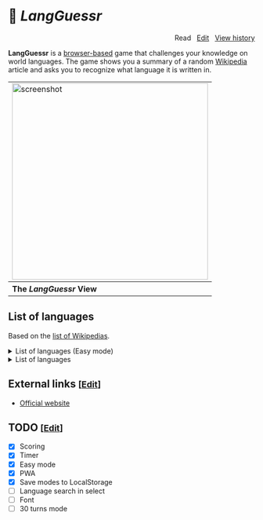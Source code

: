 # 📖 *LangGuessr*

<p align="right">
  Read&nbsp;&nbsp;
  <a href="https://github.com/xiupos/langguessr/edit/main/README.md">Edit</a>&nbsp;&nbsp;
  <a href="https://github.com/xiupos/langguessr/commits/main/README.md">View history</a>
</p>

**LangGuessr** is a [browser-based](https://en.wikipedia.org/wiki/Browser_game) game that challenges your knowledge on world languages. The game shows you a summary of a random [Wikipedia](https://en.wikipedia.org/wiki/Wikipedia) article and asks you to recognize what language it is written in.

<div align="right">
  <table>
    <tbody>
      <tr>
        <td>
          <a href="https://langguessr.xiupos.net/"><img width="400" src="https://github.com/xiupos/langguessr/assets/26175482/e9880cfd-4d73-46ad-9a79-60d25c8b71fe" alt="screenshot"></a>
        </td>
      </tr>
      <tr>
        <th align="left">The <i>LangGuessr</i> View</th>
      </tr>
    </tbody>
  </table>
</div>

## List of languages

Based on the [list of Wikipedias](https://meta.wikimedia.org/wiki/List_of_Wikipedias).

<details>
<summary>List of languages (Easy mode)</summary>

| Code | Name (en) | Name (local) |
| --- | --- | --- |
| [af](https://af.wikipedia.org/wiki/Afrikaans) | Afrikaans | Afrikaans |
| [ar](https://ar.wikipedia.org/wiki/العربية) | Arabic | العربية |
| [arz](https://arz.wikipedia.org/wiki/مصرى) | Egyptian Arabic | مصرى |
| [ast](https://ast.wikipedia.org/wiki/asturianu) | Asturian | asturianu |
| [az](https://az.wikipedia.org/wiki/azərbaycanca) | Azerbaijani | azərbaycanca |
| [azb](https://azb.wikipedia.org/wiki/تۆرکجه) | South Azerbaijani | تۆرکجه |
| [ba](https://ba.wikipedia.org/wiki/башҡортса) | Bashkir | башҡортса |
| [be](https://be.wikipedia.org/wiki/беларуская) | Belarusian | беларуская |
| [be-tarask](https://be-tarask.wikipedia.org/wiki/беларуская_(тарашкевіца)) | Belarusian (Taraškievica orthography) | беларуская (тарашкевіца) |
| [bg](https://bg.wikipedia.org/wiki/български) | Bulgarian | български |
| [bn](https://bn.wikipedia.org/wiki/বাংলা) | Bangla | বাংলা |
| [br](https://br.wikipedia.org/wiki/brezhoneg) | Breton | brezhoneg |
| [bs](https://bs.wikipedia.org/wiki/bosanski) | Bosnian | bosanski |
| [ca](https://ca.wikipedia.org/wiki/català) | Catalan | català |
| [ce](https://ce.wikipedia.org/wiki/нохчийн) | Chechen | нохчийн |
| [ceb](https://ceb.wikipedia.org/wiki/Cebuano) | Cebuano | Cebuano |
| [ckb](https://ckb.wikipedia.org/wiki/کوردی) | Central Kurdish | کوردی |
| [cs](https://cs.wikipedia.org/wiki/čeština) | Czech | čeština |
| [cv](https://cv.wikipedia.org/wiki/чӑвашла) | Chuvash | чӑвашла |
| [cy](https://cy.wikipedia.org/wiki/Cymraeg) | Welsh | Cymraeg |
| [da](https://da.wikipedia.org/wiki/dansk) | Danish | dansk |
| [de](https://de.wikipedia.org/wiki/Deutsch) | German | Deutsch |
| [el](https://el.wikipedia.org/wiki/Ελληνικά) | Greek | Ελληνικά |
| [en](https://en.wikipedia.org/wiki/English) | English | English |
| [eo](https://eo.wikipedia.org/wiki/Esperanto) | Esperanto | Esperanto |
| [es](https://es.wikipedia.org/wiki/español) | Spanish | español |
| [et](https://et.wikipedia.org/wiki/eesti) | Estonian | eesti |
| [eu](https://eu.wikipedia.org/wiki/euskara) | Basque | euskara |
| [fa](https://fa.wikipedia.org/wiki/فارسی) | Persian | فارسی |
| [fi](https://fi.wikipedia.org/wiki/suomi) | Finnish | suomi |
| [fr](https://fr.wikipedia.org/wiki/français) | French | français |
| [fy](https://fy.wikipedia.org/wiki/Frysk) | Western Frisian | Frysk |
| [ga](https://ga.wikipedia.org/wiki/Gaeilge) | Irish | Gaeilge |
| [gl](https://gl.wikipedia.org/wiki/galego) | Galician | galego |
| [he](https://he.wikipedia.org/wiki/עברית) | Hebrew | עברית |
| [hi](https://hi.wikipedia.org/wiki/हिन्दी) | Hindi | हिन्दी |
| [hr](https://hr.wikipedia.org/wiki/hrvatski) | Croatian | hrvatski |
| [ht](https://ht.wikipedia.org/wiki/Kreyòl_ayisyen) | Haitian Creole | Kreyòl ayisyen |
| [hu](https://hu.wikipedia.org/wiki/magyar) | Hungarian | magyar |
| [hy](https://hy.wikipedia.org/wiki/հայերեն) | Armenian | հայերեն |
| [id](https://id.wikipedia.org/wiki/Bahasa_Indonesia) | Indonesian | Bahasa Indonesia |
| [is](https://is.wikipedia.org/wiki/íslenska) | Icelandic | íslenska |
| [it](https://it.wikipedia.org/wiki/italiano) | Italian | italiano |
| [ja](https://ja.wikipedia.org/wiki/日本語) | Japanese | 日本語 |
| [jv](https://jv.wikipedia.org/wiki/Jawa) | Javanese | Jawa |
| [ka](https://ka.wikipedia.org/wiki/ქართული) | Georgian | ქართული |
| [kk](https://kk.wikipedia.org/wiki/қазақша) | Kazakh | қазақша |
| [ko](https://ko.wikipedia.org/wiki/한국어) | Korean | 한국어 |
| [ku](https://ku.wikipedia.org/wiki/kurdî) | Kurdish | kurdî |
| [ky](https://ky.wikipedia.org/wiki/кыргызча) | Kyrgyz | кыргызча |
| [la](https://la.wikipedia.org/wiki/Latina) | Latin | Latina |
| [lb](https://lb.wikipedia.org/wiki/Lëtzebuergesch) | Luxembourgish | Lëtzebuergesch |
| [lld](https://lld.wikipedia.org/wiki/Ladin) | Ladin | Ladin |
| [lmo](https://lmo.wikipedia.org/wiki/lombard) | Lombard | lombard |
| [lt](https://lt.wikipedia.org/wiki/lietuvių) | Lithuanian | lietuvių |
| [lv](https://lv.wikipedia.org/wiki/latviešu) | Latvian | latviešu |
| [mg](https://mg.wikipedia.org/wiki/Malagasy) | Malagasy | Malagasy |
| [min](https://min.wikipedia.org/wiki/Minangkabau) | Minangkabau | Minangkabau |
| [mk](https://mk.wikipedia.org/wiki/македонски) | Macedonian | македонски |
| [ml](https://ml.wikipedia.org/wiki/മലയാളം) | Malayalam | മലയാളം |
| [mr](https://mr.wikipedia.org/wiki/मराठी) | Marathi | मराठी |
| [ms](https://ms.wikipedia.org/wiki/Bahasa_Melayu) | Malay | Bahasa Melayu |
| [my](https://my.wikipedia.org/wiki/မြန်မာဘာသာ) | Burmese | မြန်မာဘာသာ |
| [nds](https://nds.wikipedia.org/wiki/Plattdüütsch) | Low German | Plattdüütsch |
| [new](https://new.wikipedia.org/wiki/नेपाल_भाषा) | Newari | नेपाल भाषा |
| [nl](https://nl.wikipedia.org/wiki/Nederlands) | Dutch | Nederlands |
| [nn](https://nn.wikipedia.org/wiki/norsk_nynorsk) | Norwegian Nynorsk | norsk nynorsk |
| [no](https://no.wikipedia.org/wiki/norsk) | Norwegian | norsk |
| [oc](https://oc.wikipedia.org/wiki/occitan) | Occitan | occitan |
| [pl](https://pl.wikipedia.org/wiki/polski) | Polish | polski |
| [pms](https://pms.wikipedia.org/wiki/Piemontèis) | Piedmontese | Piemontèis |
| [pnb](https://pnb.wikipedia.org/wiki/پنجابی) | Western Punjabi | پنجابی |
| [pt](https://pt.wikipedia.org/wiki/português) | Portuguese | português |
| [ro](https://ro.wikipedia.org/wiki/română) | Romanian | română |
| [ru](https://ru.wikipedia.org/wiki/русский) | Russian | русский |
| [sh](https://sh.wikipedia.org/wiki/srpskohrvatski) | Serbo-Croatian | srpskohrvatski / српскохрватски |
| [simple](https://simple.wikipedia.org/wiki/Simple_English) | Simple English | Simple English |
| [sk](https://sk.wikipedia.org/wiki/slovenčina) | Slovak | slovenčina |
| [sl](https://sl.wikipedia.org/wiki/slovenščina) | Slovenian | slovenščina |
| [sq](https://sq.wikipedia.org/wiki/shqip) | Albanian | shqip |
| [sr](https://sr.wikipedia.org/wiki/српски) | Serbian | српски / srpski |
| [su](https://su.wikipedia.org/wiki/Sunda) | Sundanese | Sunda |
| [sv](https://sv.wikipedia.org/wiki/svenska) | Swedish | svenska |
| [sw](https://sw.wikipedia.org/wiki/Kiswahili) | Swahili | Kiswahili |
| [szl](https://szl.wikipedia.org/wiki/ślůnski) | Silesian | ślůnski |
| [ta](https://ta.wikipedia.org/wiki/தமிழ்) | Tamil | தமிழ் |
| [te](https://te.wikipedia.org/wiki/తెలుగు) | Telugu | తెలుగు |
| [tg](https://tg.wikipedia.org/wiki/тоҷикӣ) | Tajik | тоҷикӣ |
| [th](https://th.wikipedia.org/wiki/ไทย) | Thai | ไทย |
| [tr](https://tr.wikipedia.org/wiki/Türkçe) | Turkish | Türkçe |
| [tt](https://tt.wikipedia.org/wiki/татарча) | Tatar | татарча / tatarça |
| [uk](https://uk.wikipedia.org/wiki/українська) | Ukrainian | українська |
| [ur](https://ur.wikipedia.org/wiki/اردو) | Urdu | اردو |
| [uz](https://uz.wikipedia.org/wiki/oʻzbekcha) | Uzbek | oʻzbekcha / ўзбекча |
| [vec](https://vec.wikipedia.org/wiki/vèneto) | Venetian | vèneto |
| [vi](https://vi.wikipedia.org/wiki/Tiếng_Việt) | Vietnamese | Tiếng Việt |
| [war](https://war.wikipedia.org/wiki/Winaray) | Waray | Winaray |
| [zh](https://zh.wikipedia.org/wiki/中文) | Chinese | 中文 |
| [zh-min-nan](https://zh-min-nan.wikipedia.org/wiki/Bân-lâm-gú) | Min Nan Chinese | Bân-lâm-gú |
| [zh-yue](https://zh-yue.wikipedia.org/wiki/粵語) | Cantonese | 粵語 |
</details>

<details>
<summary>List of languages</summary>

| Code | Name (en) | Name (local) |
| --- | --- | --- |
| [ab](https://ab.wikipedia.org/wiki/аԥсшәа) | Abkhazian | аԥсшәа | |
| [ace](https://ace.wikipedia.org/wiki/Acèh) | Achinese | Acèh | |
| [ady](https://ady.wikipedia.org/wiki/адыгабзэ) | Adyghe | адыгабзэ | |
| [af](https://af.wikipedia.org/wiki/Afrikaans) | Afrikaans | Afrikaans | |
| [als](https://als.wikipedia.org/wiki/Alemannisch) | Alemannic | Alemannisch | |
| [alt](https://alt.wikipedia.org/wiki/алтай_тил) | Southern Altai | алтай тил | |
| [am](https://am.wikipedia.org/wiki/አማርኛ) | Amharic | አማርኛ | |
| [ami](https://ami.wikipedia.org/wiki/Pangcah) | Amis | Pangcah | |
| [an](https://an.wikipedia.org/wiki/aragonés) | Aragonese | aragonés | |
| [ang](https://ang.wikipedia.org/wiki/Ænglisc) | Old english | Ænglisc | |
| [anp](https://anp.wikipedia.org/wiki/अंगिका) | Angika | अंगिका | |
| [ar](https://ar.wikipedia.org/wiki/العربية) | Arabic | العربية | |
| [arc](https://arc.wikipedia.org/wiki/ܐܪܡܝܐ) | Aramaic | ܐܪܡܝܐ | |
| [ary](https://ary.wikipedia.org/wiki/الدارجة) | Moroccan Arabic | الدارجة | |
| [arz](https://arz.wikipedia.org/wiki/مصرى) | Egyptian Arabic | مصرى | |
| [as](https://as.wikipedia.org/wiki/অসমীয়া) | Assamese | অসমীয়া | |
| [ast](https://ast.wikipedia.org/wiki/asturianu) | Asturian | asturianu | |
| [atj](https://atj.wikipedia.org/wiki/Atikamekw) | Atikamekw | Atikamekw | |
| [av](https://av.wikipedia.org/wiki/авар) | Avaric | авар | |
| [avk](https://avk.wikipedia.org/wiki/Kotava) | Kotava | Kotava | |
| [awa](https://awa.wikipedia.org/wiki/अवधी) | Awadhi | अवधी | |
| [ay](https://ay.wikipedia.org/wiki/Aymar_aru) | Aymara | Aymar aru | |
| [az](https://az.wikipedia.org/wiki/azərbaycanca) | Azerbaijani | azərbaycanca | |
| [azb](https://azb.wikipedia.org/wiki/تۆرکجه) | South Azerbaijani | تۆرکجه | |
| [ba](https://ba.wikipedia.org/wiki/башҡортса) | Bashkir | башҡортса | |
| [ban](https://ban.wikipedia.org/wiki/Basa_Bali) | Balinese | Basa Bali | |
| [bar](https://bar.wikipedia.org/wiki/Boarisch) | Bavarian | Boarisch | |
| [bat-smg](https://bat-smg.wikipedia.org/wiki/žemaitėška) | Samogitian | žemaitėška | |
| [bcl](https://bcl.wikipedia.org/wiki/Bikol_Central) | Central Bikol | Bikol Central | |
| [be](https://be.wikipedia.org/wiki/беларуская) | Belarusian | беларуская | |
| [be-tarask](https://be-tarask.wikipedia.org/wiki/беларуская_(тарашкевіца)) | Belarusian (Taraškievica orthography) | беларуская (тарашкевіца) | |
| [bg](https://bg.wikipedia.org/wiki/български) | Bulgarian | български | |
| [bh](https://bh.wikipedia.org/wiki/भोजपुरी) | Bhojpuri | भोजपुरी | |
| [bi](https://bi.wikipedia.org/wiki/Bislama) | Bislama | Bislama | |
| [bjn](https://bjn.wikipedia.org/wiki/Banjar) | Banjar | Banjar | |
| [blk](https://blk.wikipedia.org/wiki/ပအိုဝ်ႏဘာႏသာႏ) | Pa'O | ပအိုဝ်ႏဘာႏသာႏ | |
| [bm](https://bm.wikipedia.org/wiki/bamanankan) | Bambara | bamanankan | |
| [bn](https://bn.wikipedia.org/wiki/বাংলা) | Bangla | বাংলা | |
| [bo](https://bo.wikipedia.org/wiki/བོད་ཡིག) | Tibetan | བོད་ཡིག | |
| [bpy](https://bpy.wikipedia.org/wiki/বিষ্ণুপ্রিয়া_মণিপুরী) | Bishnupriya | বিষ্ণুপ্রিয়া মণিপুরী | |
| [br](https://br.wikipedia.org/wiki/brezhoneg) | Breton | brezhoneg | |
| [bs](https://bs.wikipedia.org/wiki/bosanski) | Bosnian | bosanski | |
| [bug](https://bug.wikipedia.org/wiki/Basa_Ugi) | Buginese | Basa Ugi | |
| [bxr](https://bxr.wikipedia.org/wiki/буряад) | Russia Buriat | буряад | |
| [ca](https://ca.wikipedia.org/wiki/català) | Catalan | català | |
| [cbk-zam](https://cbk-zam.wikipedia.org/wiki/Chavacano_de_Zamboanga) | Chavacano | Chavacano de Zamboanga | |
| [cdo](https://cdo.wikipedia.org/wiki/閩東語) | Min Dong Chinese | 閩東語 / Mìng-dĕ̤ng-ngṳ̄ | |
| [ce](https://ce.wikipedia.org/wiki/нохчийн) | Chechen | нохчийн | |
| [ceb](https://ceb.wikipedia.org/wiki/Cebuano) | Cebuano | Cebuano | |
| [ch](https://ch.wikipedia.org/wiki/Chamoru) | Chamorro | Chamoru | |
| [chr](https://chr.wikipedia.org/wiki/ᏣᎳᎩ) | Cherokee | ᏣᎳᎩ | |
| [chy](https://chy.wikipedia.org/wiki/Tsetsêhestâhese) | Cheyenne | Tsetsêhestâhese | |
| [ckb](https://ckb.wikipedia.org/wiki/کوردی) | Central Kurdish | کوردی | |
| [co](https://co.wikipedia.org/wiki/corsu) | Corsican | corsu | |
| [cr](https://cr.wikipedia.org/wiki/Nēhiyawēwin) | Cree | Nēhiyawēwin / ᓀᐦᐃᔭᐍᐏᐣ | |
| [crh](https://crh.wikipedia.org/wiki/qırımtatarca) | Crimean Tatar | qırımtatarca | |
| [cs](https://cs.wikipedia.org/wiki/čeština) | Czech | čeština | |
| [csb](https://csb.wikipedia.org/wiki/kaszëbsczi) | Kashubian | kaszëbsczi | |
| [cu](https://cu.wikipedia.org/wiki/словѣньскъ) | Church Slavic | словѣньскъ / ⰔⰎⰑⰂⰡⰐⰠⰔⰍⰟ | |
| [cv](https://cv.wikipedia.org/wiki/чӑвашла) | Chuvash | чӑвашла | |
| [cy](https://cy.wikipedia.org/wiki/Cymraeg) | Welsh | Cymraeg | |
| [da](https://da.wikipedia.org/wiki/dansk) | Danish | dansk | |
| [dag](https://dag.wikipedia.org/wiki/dagbanli) | Dagbani | dagbanli | |
| [de](https://de.wikipedia.org/wiki/Deutsch) | German | Deutsch | |
| [din](https://din.wikipedia.org/wiki/Thuɔŋjäŋ) | Dinka | Thuɔŋjäŋ | |
| [diq](https://diq.wikipedia.org/wiki/Zazaki) | Zazaki | Zazaki | |
| [dsb](https://dsb.wikipedia.org/wiki/dolnoserbski) | Lower Sorbian | dolnoserbski | |
| [dty](https://dty.wikipedia.org/wiki/डोटेली) | Doteli | डोटेली | |
| [dv](https://dv.wikipedia.org/wiki/ދިވެހިބަސް) | Divehi | ދިވެހިބަސް | |
| [dz](https://dz.wikipedia.org/wiki/ཇོང་ཁ) | Dzongkha | ཇོང་ཁ | |
| [ee](https://ee.wikipedia.org/wiki/eʋegbe) | Ewe | eʋegbe | |
| [el](https://el.wikipedia.org/wiki/Ελληνικά) | Greek | Ελληνικά | |
| [eml](https://eml.wikipedia.org/wiki/emiliàn_e_rumagnòl) | Emiliano-Romagnolo | emiliàn e rumagnòl | |
| [en](https://en.wikipedia.org/wiki/english) | english | english | |
| [eo](https://eo.wikipedia.org/wiki/Esperanto) | Esperanto | Esperanto | |
| [es](https://es.wikipedia.org/wiki/español) | Spanish | español | |
| [et](https://et.wikipedia.org/wiki/eesti) | Estonian | eesti | |
| [eu](https://eu.wikipedia.org/wiki/euskara) | Basque | euskara | |
| [ext](https://ext.wikipedia.org/wiki/estremeñu) | Extremaduran | estremeñu | |
| [fa](https://fa.wikipedia.org/wiki/فارسی) | Persian | فارسی | |
| [fat](https://fat.wikipedia.org/wiki/mfantse) | Fanti | mfantse | |
| [ff](https://ff.wikipedia.org/wiki/Fulfulde) | Fula | Fulfulde | |
| [fi](https://fi.wikipedia.org/wiki/suomi) | Finnish | suomi | |
| [fiu-vro](https://fiu-vro.wikipedia.org/wiki/võro) | Võro | võro | |
| [fj](https://fj.wikipedia.org/wiki/Na_Vosa_Vakaviti) | Fijian | Na Vosa Vakaviti | |
| [fo](https://fo.wikipedia.org/wiki/føroyskt) | Faroese | føroyskt | |
| [fr](https://fr.wikipedia.org/wiki/français) | French | français | |
| [frp](https://frp.wikipedia.org/wiki/arpetan) | Arpitan | arpetan | |
| [frr](https://frr.wikipedia.org/wiki/Nordfriisk) | Northern Frisian | Nordfriisk | |
| [fur](https://fur.wikipedia.org/wiki/furlan) | Friulian | furlan | |
| [fy](https://fy.wikipedia.org/wiki/Frysk) | Western Frisian | Frysk | |
| [ga](https://ga.wikipedia.org/wiki/Gaeilge) | Irish | Gaeilge | |
| [gag](https://gag.wikipedia.org/wiki/Gagauz) | Gagauz | Gagauz | |
| [gan](https://gan.wikipedia.org/wiki/贛語) | Gan Chinese | 贛語 | |
| [gcr](https://gcr.wikipedia.org/wiki/kriyòl_gwiyannen) | Guianan Creole | kriyòl gwiyannen | |
| [gd](https://gd.wikipedia.org/wiki/Gàidhlig) | Scottish Gaelic | Gàidhlig | |
| [gl](https://gl.wikipedia.org/wiki/galego) | Galician | galego | |
| [glk](https://glk.wikipedia.org/wiki/گیلکی) | Gilaki | گیلکی | |
| [gn](https://gn.wikipedia.org/wiki/Avañe'ẽ) | Guarani | Avañe'ẽ | |
| [gom](https://gom.wikipedia.org/wiki/गोंयची_कोंकणी) | Goan Konkani | गोंयची कोंकणी / Gõychi Konknni | |
| [gor](https://gor.wikipedia.org/wiki/Bahasa_Hulontalo) | Gorontalo | Bahasa Hulontalo | |
| [got](https://got.wikipedia.org/wiki/𐌲𐌿𐍄𐌹𐍃𐌺) | Gothic | 𐌲𐌿𐍄𐌹𐍃𐌺 | |
| [gpe](https://gpe.wikipedia.org/wiki/Ghanaian_Pidgin) | Ghanaian Pidgin | Ghanaian Pidgin | |
| [gu](https://gu.wikipedia.org/wiki/ગુજરાતી) | Gujarati | ગુજરાતી | |
| [guc](https://guc.wikipedia.org/wiki/wayuunaiki) | Wayuu | wayuunaiki | |
| [gur](https://gur.wikipedia.org/wiki/farefare) | Frafra | farefare | |
| [guw](https://guw.wikipedia.org/wiki/gungbe) | Gun | gungbe | |
| [gv](https://gv.wikipedia.org/wiki/Gaelg) | Manx | Gaelg | |
| [ha](https://ha.wikipedia.org/wiki/Hausa) | Hausa | Hausa | |
| [hak](https://hak.wikipedia.org/wiki/客家語) | Hakka Chinese | 客家語/Hak-kâ-ngî | |
| [haw](https://haw.wikipedia.org/wiki/Hawaiʻi) | Hawaiian | Hawaiʻi | |
| [he](https://he.wikipedia.org/wiki/עברית) | Hebrew | עברית | |
| [hi](https://hi.wikipedia.org/wiki/हिन्दी) | Hindi | हिन्दी | |
| [hif](https://hif.wikipedia.org/wiki/Fiji_Hindi) | Fiji Hindi | Fiji Hindi | |
| [hr](https://hr.wikipedia.org/wiki/hrvatski) | Croatian | hrvatski | |
| [hsb](https://hsb.wikipedia.org/wiki/hornjoserbsce) | Upper Sorbian | hornjoserbsce | |
| [ht](https://ht.wikipedia.org/wiki/Kreyòl_ayisyen) | Haitian Creole | Kreyòl ayisyen | |
| [hu](https://hu.wikipedia.org/wiki/magyar) | Hungarian | magyar | |
| [hy](https://hy.wikipedia.org/wiki/հայերեն) | Armenian | հայերեն | |
| [hyw](https://hyw.wikipedia.org/wiki/Արեւմտահայերէն) | Western Armenian | Արեւմտահայերէն | |
| [ia](https://ia.wikipedia.org/wiki/interlingua) | Interlingua | interlingua | |
| [id](https://id.wikipedia.org/wiki/Bahasa_Indonesia) | Indonesian | Bahasa Indonesia | |
| [ie](https://ie.wikipedia.org/wiki/Interlingue) | Interlingue | Interlingue | |
| [ig](https://ig.wikipedia.org/wiki/Igbo) | Igbo | Igbo | |
| [ik](https://ik.wikipedia.org/wiki/Iñupiatun) | Inupiaq | Iñupiatun | |
| [ilo](https://ilo.wikipedia.org/wiki/Ilokano) | Iloko | Ilokano | |
| [inh](https://inh.wikipedia.org/wiki/гӀалгӀай) | Ingush | гӀалгӀай | |
| [io](https://io.wikipedia.org/wiki/Ido) | Ido | Ido | |
| [is](https://is.wikipedia.org/wiki/íslenska) | Icelandic | íslenska | |
| [it](https://it.wikipedia.org/wiki/italiano) | Italian | italiano | |
| [iu](https://iu.wikipedia.org/wiki/ᐃᓄᒃᑎᑐᑦ) | Inuktitut | ᐃᓄᒃᑎᑐᑦ / inuktitut | |
| [ja](https://ja.wikipedia.org/wiki/日本語) | Japanese | 日本語 | |
| [jam](https://jam.wikipedia.org/wiki/Patois) | Jamaican Creole english | Patois | |
| [jbo](https://jbo.wikipedia.org/wiki/la_.lojban.) | Lojban | la .lojban. | |
| [jv](https://jv.wikipedia.org/wiki/Jawa) | Javanese | Jawa | |
| [ka](https://ka.wikipedia.org/wiki/ქართული) | Georgian | ქართული | |
| [kaa](https://kaa.wikipedia.org/wiki/Qaraqalpaqsha) | Kara-Kalpak | Qaraqalpaqsha | |
| [kab](https://kab.wikipedia.org/wiki/Taqbaylit) | Kabyle | Taqbaylit | |
| [kbd](https://kbd.wikipedia.org/wiki/адыгэбзэ) | Kabardian | адыгэбзэ | |
| [kbp](https://kbp.wikipedia.org/wiki/Kabɩyɛ) | Kabiye | Kabɩyɛ | |
| [kcg](https://kcg.wikipedia.org/wiki/Tyap) | Tyap | Tyap | |
| [kg](https://kg.wikipedia.org/wiki/Kongo) | Kongo | Kongo | |
| [ki](https://ki.wikipedia.org/wiki/Gĩkũyũ) | Kikuyu | Gĩkũyũ | |
| [kk](https://kk.wikipedia.org/wiki/қазақша) | Kazakh | қазақша | |
| [kl](https://kl.wikipedia.org/wiki/kalaallisut) | Kalaallisut | kalaallisut | |
| [km](https://km.wikipedia.org/wiki/ភាសាខ្មែរ) | Khmer | ភាសាខ្មែរ | |
| [kn](https://kn.wikipedia.org/wiki/ಕನ್ನಡ) | Kannada | ಕನ್ನಡ | |
| [ko](https://ko.wikipedia.org/wiki/한국어) | Korean | 한국어 | |
| [koi](https://koi.wikipedia.org/wiki/перем_коми) | Komi-Permyak | перем коми | |
| [krc](https://krc.wikipedia.org/wiki/къарачай-малкъар) | Karachay-Balkar | къарачай-малкъар | |
| [ks](https://ks.wikipedia.org/wiki/कॉशुर) | Kashmiri | कॉशुर / کٲشُر | |
| [ksh](https://ksh.wikipedia.org/wiki/Ripoarisch) | Colognian | Ripoarisch | |
| [ku](https://ku.wikipedia.org/wiki/kurdî) | Kurdish | kurdî | |
| [kv](https://kv.wikipedia.org/wiki/коми) | Komi | коми | |
| [kw](https://kw.wikipedia.org/wiki/kernowek) | Cornish | kernowek | |
| [ky](https://ky.wikipedia.org/wiki/кыргызча) | Kyrgyz | кыргызча | |
| [la](https://la.wikipedia.org/wiki/Latina) | Latin | Latina | |
| [lad](https://lad.wikipedia.org/wiki/Ladino) | Ladino | Ladino | |
| [lb](https://lb.wikipedia.org/wiki/Lëtzebuergesch) | Luxembourgish | Lëtzebuergesch | |
| [lbe](https://lbe.wikipedia.org/wiki/лакку) | Lak | лакку | |
| [lez](https://lez.wikipedia.org/wiki/лезги) | Lezghian | лезги | |
| [lfn](https://lfn.wikipedia.org/wiki/Lingua_Franca_Nova) | Lingua Franca Nova | Lingua Franca Nova | |
| [lg](https://lg.wikipedia.org/wiki/Luganda) | Ganda | Luganda | |
| [li](https://li.wikipedia.org/wiki/Limburgs) | Limburgish | Limburgs | |
| [lij](https://lij.wikipedia.org/wiki/Ligure) | Ligurian | Ligure | |
| [lld](https://lld.wikipedia.org/wiki/Ladin) | Ladin | Ladin | |
| [lmo](https://lmo.wikipedia.org/wiki/lombard) | Lombard | lombard | |
| [ln](https://ln.wikipedia.org/wiki/lingála) | Lingala | lingála | |
| [lo](https://lo.wikipedia.org/wiki/ລາວ) | Lao | ລາວ | |
| [lt](https://lt.wikipedia.org/wiki/lietuvių) | Lithuanian | lietuvių | |
| [ltg](https://ltg.wikipedia.org/wiki/latgaļu) | Latgalian | latgaļu | |
| [lv](https://lv.wikipedia.org/wiki/latviešu) | Latvian | latviešu | |
| [mad](https://mad.wikipedia.org/wiki/Madhurâ) | Madurese | Madhurâ | |
| [mai](https://mai.wikipedia.org/wiki/मैथिली) | Maithili | मैथिली | |
| [map-bms](https://map-bms.wikipedia.org/wiki/Basa_Banyumasan) | Basa Banyumasan | Basa Banyumasan | |
| [mdf](https://mdf.wikipedia.org/wiki/мокшень) | Moksha | мокшень | |
| [mg](https://mg.wikipedia.org/wiki/Malagasy) | Malagasy | Malagasy | |
| [mhr](https://mhr.wikipedia.org/wiki/олык_марий) | Eastern Mari | олык марий | |
| [mi](https://mi.wikipedia.org/wiki/Māori) | Māori | Māori | |
| [min](https://min.wikipedia.org/wiki/Minangkabau) | Minangkabau | Minangkabau | |
| [mk](https://mk.wikipedia.org/wiki/македонски) | Macedonian | македонски | |
| [ml](https://ml.wikipedia.org/wiki/മലയാളം) | Malayalam | മലയാളം | |
| [mn](https://mn.wikipedia.org/wiki/монгол) | Mongolian | монгол | |
| [mni](https://mni.wikipedia.org/wiki/ꯃꯤꯇꯩ_ꯂꯣꯟ) | Manipuri | ꯃꯤꯇꯩ ꯂꯣꯟ | |
| [mnw](https://mnw.wikipedia.org/wiki/ဘာသာ_မန်) | Mon | ဘာသာ မန် | |
| [mr](https://mr.wikipedia.org/wiki/मराठी) | Marathi | मराठी | |
| [mrj](https://mrj.wikipedia.org/wiki/кырык_мары) | Western Mari | кырык мары | |
| [ms](https://ms.wikipedia.org/wiki/Bahasa_Melayu) | Malay | Bahasa Melayu | |
| [mt](https://mt.wikipedia.org/wiki/Malti) | Maltese | Malti | |
| [mwl](https://mwl.wikipedia.org/wiki/Mirandés) | Mirandese | Mirandés | |
| [my](https://my.wikipedia.org/wiki/မြန်မာဘာသာ) | Burmese | မြန်မာဘာသာ | |
| [myv](https://myv.wikipedia.org/wiki/эрзянь) | Erzya | эрзянь | |
| [mzn](https://mzn.wikipedia.org/wiki/مازِرونی) | Mazanderani | مازِرونی | |
| [nah](https://nah.wikipedia.org/wiki/Nāhuatl) | Nāhuatl | Nāhuatl | |
| [nap](https://nap.wikipedia.org/wiki/Napulitano) | Neapolitan | Napulitano | |
| [nds](https://nds.wikipedia.org/wiki/Plattdüütsch) | Low German | Plattdüütsch | |
| [nds-nl](https://nds-nl.wikipedia.org/wiki/Nedersaksies) | Low Saxon | Nedersaksies | |
| [ne](https://ne.wikipedia.org/wiki/नेपाली) | Nepali | नेपाली | |
| [new](https://new.wikipedia.org/wiki/नेपाल_भाषा) | Newari | नेपाल भाषा | |
| [nia](https://nia.wikipedia.org/wiki/Li_Niha) | Nias | Li Niha | |
| [nl](https://nl.wikipedia.org/wiki/Nederlands) | Dutch | Nederlands | |
| [nn](https://nn.wikipedia.org/wiki/norsk_nynorsk) | Norwegian Nynorsk | norsk nynorsk | |
| [no](https://no.wikipedia.org/wiki/norsk) | Norwegian | norsk | |
| [nov](https://nov.wikipedia.org/wiki/Novial) | Novial | Novial | |
| [nqo](https://nqo.wikipedia.org/wiki/ߒߞߏ) | N’Ko | ߒߞߏ | |
| [nrm](https://nrm.wikipedia.org/wiki/Nouormand) | Norman | Nouormand | |
| [nso](https://nso.wikipedia.org/wiki/Sesotho_sa_Leboa) | Northern Sotho | Sesotho sa Leboa | |
| [nv](https://nv.wikipedia.org/wiki/Diné_bizaad) | Navajo | Diné bizaad | |
| [ny](https://ny.wikipedia.org/wiki/Chi-Chewa) | Nyanja | Chi-Chewa | |
| [oc](https://oc.wikipedia.org/wiki/occitan) | Occitan | occitan | |
| [olo](https://olo.wikipedia.org/wiki/livvinkarjala) | Livvi-Karelian | livvinkarjala | |
| [om](https://om.wikipedia.org/wiki/Oromoo) | Oromo | Oromoo | |
| [or](https://or.wikipedia.org/wiki/ଓଡ଼ିଆ) | Odia | ଓଡ଼ିଆ | |
| [os](https://os.wikipedia.org/wiki/ирон) | Ossetic | ирон | |
| [pa](https://pa.wikipedia.org/wiki/ਪੰਜਾਬੀ) | Punjabi | ਪੰਜਾਬੀ | |
| [pag](https://pag.wikipedia.org/wiki/Pangasinan) | Pangasinan | Pangasinan | |
| [pam](https://pam.wikipedia.org/wiki/Kapampangan) | Pampanga | Kapampangan | |
| [pap](https://pap.wikipedia.org/wiki/Papiamentu) | Papiamento | Papiamentu | |
| [pcd](https://pcd.wikipedia.org/wiki/Picard) | Picard | Picard | |
| [pcm](https://pcm.wikipedia.org/wiki/Naijá) | Nigerian Pidgin | Naijá | |
| [pdc](https://pdc.wikipedia.org/wiki/Deitsch) | Pennsylvania German | Deitsch | |
| [pfl](https://pfl.wikipedia.org/wiki/Pälzisch) | Palatine German | Pälzisch | |
| [pi](https://pi.wikipedia.org/wiki/पालि) | Pali | पालि | |
| [pih](https://pih.wikipedia.org/wiki/Norfuk) | Norfuk / Pitkern | Norfuk / Pitkern | |
| [pl](https://pl.wikipedia.org/wiki/polski) | Polish | polski | |
| [pms](https://pms.wikipedia.org/wiki/Piemontèis) | Piedmontese | Piemontèis | |
| [pnb](https://pnb.wikipedia.org/wiki/پنجابی) | Western Punjabi | پنجابی | |
| [pnt](https://pnt.wikipedia.org/wiki/Ποντιακά) | Pontic | Ποντιακά | |
| [ps](https://ps.wikipedia.org/wiki/پښتو) | Pashto | پښتو | |
| [pt](https://pt.wikipedia.org/wiki/português) | Portuguese | português | |
| [pwn](https://pwn.wikipedia.org/wiki/pinayuanan) | Paiwan | pinayuanan | |
| [qu](https://qu.wikipedia.org/wiki/Runa_Simi) | Quechua | Runa Simi | |
| [rm](https://rm.wikipedia.org/wiki/rumantsch) | Romansh | rumantsch | |
| [rmy](https://rmy.wikipedia.org/wiki/romani_čhib) | Vlax Romani | romani čhib | |
| [rn](https://rn.wikipedia.org/wiki/ikirundi) | Rundi | ikirundi | |
| [ro](https://ro.wikipedia.org/wiki/română) | Romanian | română | |
| [roa-rup](https://roa-rup.wikipedia.org/wiki/armãneashti) | Aromanian | armãneashti | |
| [roa-tara](https://roa-tara.wikipedia.org/wiki/tarandíne) | Tarantino | tarandíne | |
| [ru](https://ru.wikipedia.org/wiki/русский) | Russian | русский | |
| [rue](https://rue.wikipedia.org/wiki/русиньскый) | Rusyn | русиньскый | |
| [rw](https://rw.wikipedia.org/wiki/Ikinyarwanda) | Kinyarwanda | Ikinyarwanda | |
| [sa](https://sa.wikipedia.org/wiki/संस्कृतम्) | Sanskrit | संस्कृतम् | |
| [sah](https://sah.wikipedia.org/wiki/саха_тыла) | Yakut | саха тыла | |
| [sat](https://sat.wikipedia.org/wiki/ᱥᱟᱱᱛᱟᱲᱤ) | Santali | ᱥᱟᱱᱛᱟᱲᱤ | |
| [sc](https://sc.wikipedia.org/wiki/sardu) | Sardinian | sardu | |
| [scn](https://scn.wikipedia.org/wiki/sicilianu) | Sicilian | sicilianu | |
| [sco](https://sco.wikipedia.org/wiki/Scots) | Scots | Scots | |
| [sd](https://sd.wikipedia.org/wiki/سنڌي) | Sindhi | سنڌي | |
| [se](https://se.wikipedia.org/wiki/davvisámegiella) | Northern Sami | davvisámegiella | |
| [sg](https://sg.wikipedia.org/wiki/Sängö) | Sango | Sängö | |
| [sh](https://sh.wikipedia.org/wiki/srpskohrvatski) | Serbo-Croatian | srpskohrvatski / српскохрватски | |
| [shi](https://shi.wikipedia.org/wiki/Taclḥit) | Tachelhit | Taclḥit | |
| [shn](https://shn.wikipedia.org/wiki/ၽႃႇသႃႇတႆး) | Shan | ၽႃႇသႃႇတႆး | |
| [si](https://si.wikipedia.org/wiki/සිංහල) | Sinhala | සිංහල | |
| [simple](https://simple.wikipedia.org/wiki/Simple_english) | Simple english | Simple english | |
| [sk](https://sk.wikipedia.org/wiki/slovenčina) | Slovak | slovenčina | |
| [skr](https://skr.wikipedia.org/wiki/سرائیکی) | Saraiki | سرائیکی | |
| [sl](https://sl.wikipedia.org/wiki/slovenščina) | Slovenian | slovenščina | |
| [sm](https://sm.wikipedia.org/wiki/Gagana_Samoa) | Samoan | Gagana Samoa | |
| [smn](https://smn.wikipedia.org/wiki/anarâškielâ) | Inari Sami | anarâškielâ | |
| [sn](https://sn.wikipedia.org/wiki/chiShona) | Shona | chiShona | |
| [so](https://so.wikipedia.org/wiki/Soomaaliga) | Somali | Soomaaliga | |
| [sq](https://sq.wikipedia.org/wiki/shqip) | Albanian | shqip | |
| [sr](https://sr.wikipedia.org/wiki/српски) | Serbian | српски / srpski | |
| [srn](https://srn.wikipedia.org/wiki/Sranantongo) | Sranan Tongo | Sranantongo | |
| [ss](https://ss.wikipedia.org/wiki/SiSwati) | Swati | SiSwati | |
| [st](https://st.wikipedia.org/wiki/Sesotho) | Southern Sotho | Sesotho | |
| [stq](https://stq.wikipedia.org/wiki/Seeltersk) | Saterland Frisian | Seeltersk | |
| [su](https://su.wikipedia.org/wiki/Sunda) | Sundanese | Sunda | |
| [sv](https://sv.wikipedia.org/wiki/svenska) | Swedish | svenska | |
| [sw](https://sw.wikipedia.org/wiki/Kiswahili) | Swahili | Kiswahili | |
| [szl](https://szl.wikipedia.org/wiki/ślůnski) | Silesian | ślůnski | |
| [szy](https://szy.wikipedia.org/wiki/Sakizaya) | Sakizaya | Sakizaya | |
| [ta](https://ta.wikipedia.org/wiki/தமிழ்) | Tamil | தமிழ் | |
| [tay](https://tay.wikipedia.org/wiki/Tayal) | Tayal | Tayal | |
| [tcy](https://tcy.wikipedia.org/wiki/ತುಳು) | Tulu | ತುಳು | |
| [te](https://te.wikipedia.org/wiki/తెలుగు) | Telugu | తెలుగు | |
| [tet](https://tet.wikipedia.org/wiki/tetun) | Tetum | tetun | |
| [tg](https://tg.wikipedia.org/wiki/тоҷикӣ) | Tajik | тоҷикӣ | |
| [th](https://th.wikipedia.org/wiki/ไทย) | Thai | ไทย | |
| [ti](https://ti.wikipedia.org/wiki/ትግርኛ) | Tigrinya | ትግርኛ | |
| [tk](https://tk.wikipedia.org/wiki/Türkmençe) | Turkmen | Türkmençe | |
| [tl](https://tl.wikipedia.org/wiki/Tagalog) | Tagalog | Tagalog | |
| [tly](https://tly.wikipedia.org/wiki/tolışi) | Talysh | tolışi | |
| [tn](https://tn.wikipedia.org/wiki/Setswana) | Tswana | Setswana | |
| [to](https://to.wikipedia.org/wiki/lea_faka-Tonga) | Tongan | lea faka-Tonga | |
| [tpi](https://tpi.wikipedia.org/wiki/Tok_Pisin) | Tok Pisin | Tok Pisin | |
| [tr](https://tr.wikipedia.org/wiki/Türkçe) | Turkish | Türkçe | |
| [trv](https://trv.wikipedia.org/wiki/Seediq) | Taroko | Seediq | |
| [ts](https://ts.wikipedia.org/wiki/Xitsonga) | Tsonga | Xitsonga | |
| [tt](https://tt.wikipedia.org/wiki/татарча) | Tatar | татарча / tatarça | |
| [tum](https://tum.wikipedia.org/wiki/chiTumbuka) | Tumbuka | chiTumbuka | |
| [tw](https://tw.wikipedia.org/wiki/Twi) | Twi | Twi | |
| [ty](https://ty.wikipedia.org/wiki/reo_tahiti) | Tahitian | reo tahiti | |
| [tyv](https://tyv.wikipedia.org/wiki/тыва_дыл) | Tuvinian | тыва дыл | |
| [udm](https://udm.wikipedia.org/wiki/удмурт) | Udmurt | удмурт | |
| [ug](https://ug.wikipedia.org/wiki/ئۇيغۇرچە) | Uyghur | ئۇيغۇرچە / Uyghurche | |
| [uk](https://uk.wikipedia.org/wiki/українська) | Ukrainian | українська | |
| [ur](https://ur.wikipedia.org/wiki/اردو) | Urdu | اردو | |
| [uz](https://uz.wikipedia.org/wiki/oʻzbekcha) | Uzbek | oʻzbekcha / ўзбекча | |
| [ve](https://ve.wikipedia.org/wiki/Tshivenda) | Venda | Tshivenda | |
| [vec](https://vec.wikipedia.org/wiki/vèneto) | Venetian | vèneto | |
| [vep](https://vep.wikipedia.org/wiki/vepsän_kel’) | Veps | vepsän kel’ | |
| [vi](https://vi.wikipedia.org/wiki/Tiếng_Việt) | Vietnamese | Tiếng Việt | |
| [vls](https://vls.wikipedia.org/wiki/West-Vlams) | West Flemish | West-Vlams | |
| [vo](https://vo.wikipedia.org/wiki/Volapük) | Volapük | Volapük | |
| [wa](https://wa.wikipedia.org/wiki/walon) | Walloon | walon | |
| [war](https://war.wikipedia.org/wiki/Winaray) | Waray | Winaray | |
| [wo](https://wo.wikipedia.org/wiki/Wolof) | Wolof | Wolof | |
| [wuu](https://wuu.wikipedia.org/wiki/吴语) | Wu Chinese | 吴语 | |
| [xal](https://xal.wikipedia.org/wiki/хальмг) | Kalmyk | хальмг | |
| [xh](https://xh.wikipedia.org/wiki/isiXhosa) | Xhosa | isiXhosa | |
| [xmf](https://xmf.wikipedia.org/wiki/მარგალური) | Mingrelian | მარგალური | |
| [yi](https://yi.wikipedia.org/wiki/ייִדיש) | Yiddish | ייִדיש | |
| [yo](https://yo.wikipedia.org/wiki/Yorùbá) | Yoruba | Yorùbá | |
| [za](https://za.wikipedia.org/wiki/Vahcuengh) | Zhuang | Vahcuengh | |
| [zea](https://zea.wikipedia.org/wiki/Zeêuws) | Zeelandic | Zeêuws | |
| [zh](https://zh.wikipedia.org/wiki/中文) | Chinese | 中文 | |
| [zh-classical](https://zh-classical.wikipedia.org/wiki/文言) | Literary Chinese | 文言 | |
| [zh-min-nan](https://zh-min-nan.wikipedia.org/wiki/Bân-lâm-gú) | Min Nan Chinese | Bân-lâm-gú | |
| [zh-yue](https://zh-yue.wikipedia.org/wiki/粵語) | Cantonese | 粵語 | |
| [zu](https://zu.wikipedia.org/wiki/isiZulu) | Zulu | isiZulu | |
</details>

## External links <small>[<a href="https://github.com/xiupos/langguessr/edit/main/README.md">Edit</a>]</small>

- [Official website](https://langguessr.xiupos.net/)

## TODO <small>[<a href="https://github.com/xiupos/langguessr/edit/main/README.md">Edit</a>]</small>

- [x] Scoring
- [x] Timer
- [x] Easy mode
- [x] PWA
- [x] Save modes to LocalStorage
- [ ] Language search in select
- [ ] Font
- [ ] 30 turns mode
